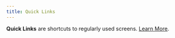 ```yaml
---
title: Quick Links
---
```

**Quick Links** are shortcuts to regularly used screens. [Learn&nbsp;More]({{site.baseurl}}/docs/getting-started/navigation#quick-links).